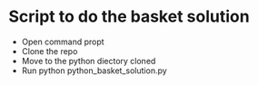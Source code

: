 # Script to do the basket solution
* Open command propt 
* Clone the repo
* Move to the python diectory cloned
* Run python python_basket_solution.py <name of csv file>
